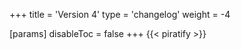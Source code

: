 +++
title = 'Version 4'
type = 'changelog'
weight = -4

[params]
  disableToc = false
+++
{{< piratify >}}
